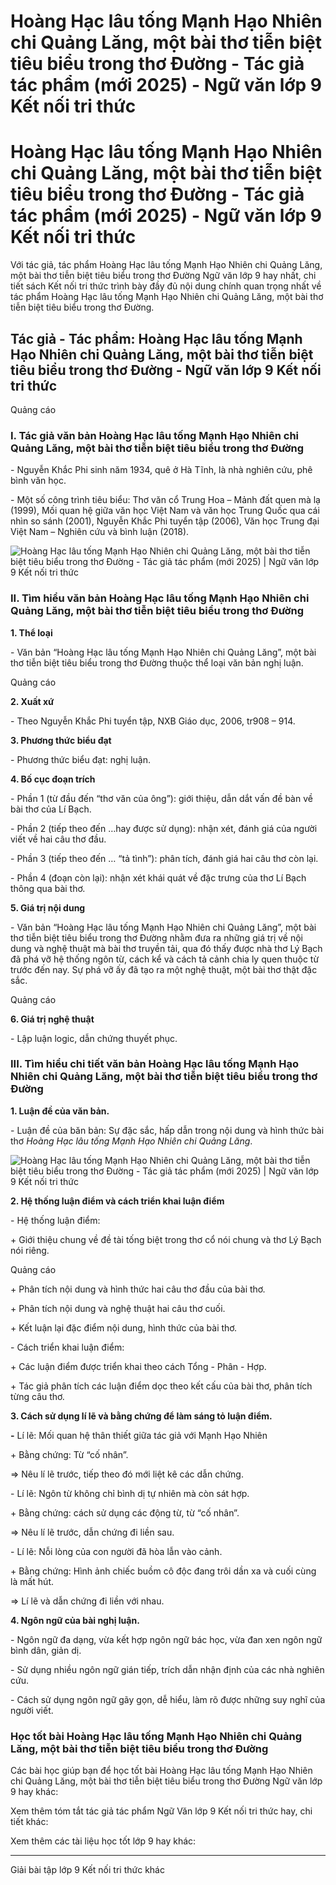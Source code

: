 # Hoàng Hạc lâu tống Mạnh Hạo Nhiên chi Quảng Lăng, một bài thơ tiễn biệt tiêu biểu trong thơ Đường - Tác giả tác phẩm (mới 2025) - Ngữ văn lớp 9 Kết nối tri thức

# Hoàng Hạc lâu tống Mạnh Hạo Nhiên chi Quảng Lăng, một bài thơ tiễn biệt tiêu biểu trong thơ Đường - Tác giả tác phẩm (mới 2025) - Ngữ văn lớp 9 Kết nối tri thức

Với tác giả, tác phẩm Hoàng Hạc lâu tống Mạnh Hạo Nhiên chi Quảng Lăng, một bài thơ tiễn biệt tiêu biểu trong thơ Đường Ngữ văn lớp 9 hay nhất, chi tiết sách Kết nối tri thức trình bày đầy đủ nội dung chính quan trọng nhất về tác phẩm Hoàng Hạc lâu tống Mạnh Hạo Nhiên chi Quảng Lăng, một bài thơ tiễn biệt tiêu biểu trong thơ Đường.

## Tác giả - Tác phẩm: Hoàng Hạc lâu tống Mạnh Hạo Nhiên chi Quảng Lăng, một bài thơ tiễn biệt tiêu biểu trong thơ Đường - Ngữ văn lớp 9 Kết nối tri thức

Quảng cáo

### **I. Tác giả văn bản Hoàng Hạc lâu tống Mạnh Hạo Nhiên chi Quảng Lăng, một bài thơ tiễn biệt tiêu biểu trong thơ Đường**

\- Nguyễn Khắc Phi sinh năm 1934, quê ở Hà Tĩnh, là nhà nghiên cứu, phê bình văn học.

\- Một số công trình tiêu biểu: Thơ văn cổ Trung Hoa – Mảnh đất quen mà lạ (1999), Mối quan hệ giữa văn học Việt Nam và văn học Trung Quốc qua cái nhìn so sánh (2001), Nguyễn Khắc Phi tuyển tập (2006), Văn học Trung đại Việt Nam – Nghiên cứu và bình luận (2018).

![Hoàng Hạc lâu tống Mạnh Hạo Nhiên chi Quảng Lăng, một bài thơ tiễn biệt tiêu biểu trong thơ Đường - Tác giả tác phẩm \(mới 2025\) | Ngữ văn lớp 9 Kết nối tri thức](https://vietjack.com/soan-van-lop-9-kn/images/tac-gia-tac-pham-hoang-hac-lau-tong-manh-hao-nhien-chi-quang-lang.PNG)

### **II. Tìm hiểu văn bản Hoàng Hạc lâu tống Mạnh Hạo Nhiên chi Quảng Lăng, một bài thơ tiễn biệt tiêu biểu trong thơ Đường**

**1\. Thể loại**

\- Văn bản “Hoàng Hạc lâu tống Mạnh Hạo Nhiên chi Quảng Lăng”, một bài thơ tiễn biệt tiêu biểu trong thơ Đường thuộc thể loại văn bản nghị luận.

Quảng cáo

**2\. Xuất xứ**

\- Theo Nguyễn Khắc Phi tuyển tập, NXB Giáo dục, 2006, tr908 – 914.

**3\. Phương thức biểu đạt**

\- Phương thức biểu đạt: nghị luận.

**4\. Bố cục đoạn trích**

\- Phần 1 (từ đầu đến “thơ văn của ông”): giới thiệu, dẫn dắt vấn đề bàn về bài thơ của Lí Bạch.

\- Phần 2 (tiếp theo đến …hay được sử dụng): nhận xét, đánh giá của người viết về hai câu thơ đầu.

\- Phần 3 (tiếp theo đến … “tả tình”): phân tích, đánh giá hai câu thơ còn lại.

\- Phần 4 (đoạn còn lại): nhận xét khái quát về đặc trưng của thơ Lí Bạch thông qua bài thơ.

**5\. Giá trị nội dung**

\- Văn bản “Hoàng Hạc lâu tống Mạnh Hạo Nhiên chi Quảng Lăng”, một bài thơ tiễn biệt tiêu biểu trong thơ Đường nhằm đưa ra những giá trị về nội dung và nghệ thuật mà bài thơ truyền tải, qua đó thấy được nhà thơ Lý Bạch đã phá vỡ hệ thống ngôn từ, cách kể và cách tả cảnh chia ly quen thuộc từ trước đến nay. Sự phá vỡ ấy đã tạo ra một nghệ thuật, một bài thơ thật đặc sắc.

Quảng cáo

**6\. Giá trị nghệ thuật**

\- Lập luận logic, dẫn chứng thuyết phục.

### **III. Tìm hiểu chi tiết văn bản Hoàng Hạc lâu tống Mạnh Hạo Nhiên chi Quảng Lăng, một bài thơ tiễn biệt tiêu biểu trong thơ Đường**

**1\. Luận đề của văn bản.**

\- Luận đề của băn bản: Sự đặc sắc, hấp dẫn trong nội dung và hình thức bài thơ _Hoàng Hạc lâu tống Mạnh Hạo Nhiên chi Quảng Lăng_.

![Hoàng Hạc lâu tống Mạnh Hạo Nhiên chi Quảng Lăng, một bài thơ tiễn biệt tiêu biểu trong thơ Đường - Tác giả tác phẩm \(mới 2025\) | Ngữ văn lớp 9 Kết nối tri thức](https://vietjack.com/soan-van-lop-9-kn/images/tac-gia-tac-pham-hoang-hac-lau-tong-manh-hao-nhien-chi-quang-lang-1.PNG)

**2\. Hệ thống luận điểm và cách triển khai luận điểm**

\- Hệ thống luận điểm:

\+ Giới thiệu chung về đề tài tống biệt trong thơ cổ nói chung và thơ Lý Bạch nói riêng.

Quảng cáo

\+ Phân tích nội dung và hình thức hai câu thơ đầu của bài thơ.

\+ Phân tích nội dung và nghệ thuật hai câu thơ cuối.

\+ Kết luận lại đặc điểm nội dung, hình thức của bài thơ.

\- Cách triển khai luận điểm:

\+ Các luận điểm được triển khai theo cách Tổng - Phân - Hợp.

\+ Tác giả phân tích các luận điểm dọc theo kết cấu của bài thơ, phân tích từng câu thơ.

**3\. Cách sử dụng lí lẽ và bằng chứng để làm sáng tỏ luận điểm.**

**-** Lí lẽ: Mối quan hệ thân thiết giữa tác giả với Mạnh Hạo Nhiên

\+ Bằng chứng: Từ “cố nhân”.

=> Nêu lí lẽ trước, tiếp theo đó mới liệt kê các dẫn chứng.

\- Lí lẽ: Ngôn từ không chỉ bình dị tự nhiên mà còn sát hợp.

\+ Bằng chứng: cách sử dụng các động từ, từ “cố nhân”.

=> Nêu lí lẽ trước, dẫn chứng đi liền sau.

\- Lí lẽ: Nỗi lòng của con người đã hòa lẫn vào cảnh.

\+ Bằng chứng: Hình ảnh chiếc buồm cô độc đang trôi dần xa và cuối cùng là mất hút.

=> Lí lẽ và dẫn chứng đi liền với nhau.

**4\. Ngôn ngữ của bài nghị luận.**

\- Ngôn ngữ đa dạng, vừa kết hợp ngôn ngữ bác học, vừa đan xen ngôn ngữ bình dân, giản dị.

\- Sử dụng nhiều ngôn ngữ gián tiếp, trích dẫn nhận định của các nhà nghiên cứu.

\- Cách sử dụng ngôn ngữ gãy gọn, dễ hiểu, làm rõ được những suy nghĩ của người viết.

### **Học tốt bài Hoàng Hạc lâu tống Mạnh Hạo Nhiên chi Quảng Lăng, một bài thơ tiễn biệt tiêu biểu trong thơ Đường**

Các bài học giúp bạn để học tốt bài Hoàng Hạc lâu tống Mạnh Hạo Nhiên chi Quảng Lăng, một bài thơ tiễn biệt tiêu biểu trong thơ Đường Ngữ văn lớp 9 hay khác:

Xem thêm tóm tắt tác giả tác phẩm Ngữ Văn lớp 9 Kết nối tri thức hay, chi tiết khác:

Xem thêm các tài liệu học tốt lớp 9 hay khác:

* * *

Giải bài tập lớp 9 Kết nối tri thức khác
